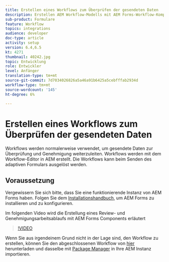 ```yaml
---
title: Erstellen eines Workflows zum Überprüfen der gesendeten Daten
description: Erstellen AEM Workflow-Modells mit AEM Forms-Workflow-Komponenten zum Überprüfen der gesendeten Daten.
sub-product: Formulare
feature: Workflow
topics: integrations
audience: developer
doc-type: article
activity: setup
version: 6.4,6.5
kt: 4271
thumbnail: 40242.jpg
topic: Entwicklung
role: Entwickler
level: Anfänger
translation-type: tm+mt
source-git-commit: 7d7034026826a5a46a91b6425a5cebfffab2934d
workflow-type: tm+mt
source-wordcount: '145'
ht-degree: 6%

---
```



# Erstellen eines Workflows zum Überprüfen der gesendeten Daten

Workflows werden normalerweise verwendet, um gesendete Daten zur Überprüfung und Genehmigung weiterzuleiten. Workflows werden mit dem Workflow-Editor in AEM erstellt. Die Workflows kann beim Senden des adaptiven Formulars ausgelöst werden.

## Voraussetzung

Vergewissern Sie sich bitte, dass Sie eine funktionierende Instanz von AEM Forms haben. Folgen Sie dem [Installationshandbuch](https://docs.adobe.com/content/help/en/experience-manager-65/forms/install-aem-forms/osgi-installation/installing-configuring-aem-forms-osgi.html), um AEM Forms zu installieren und zu konfigurieren.

Im folgenden Video wird die Erstellung eines Review- und Genehmigungsarbeitsablaufs mit AEM Forms Components erläutert
>[!VIDEO](https://video.tv.adobe.com/v/40242/?quality=9&learn=on)


Wenn Sie aus irgendeinem Grund nicht in der Lage sind, den Workflow zu erstellen, können Sie den abgeschlossenen Workflow von [hier](assets/review-submitted-data-workflow.zip) herunterladen und dasselbe mit [Package Manager](http://localhost:4502/crx/packmgr/index.jsp) in Ihre AEM Instanz importieren.




